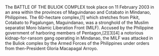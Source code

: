 The BATTLE OF THE BULIOK COMPLEX took place on 11 February 2003 in an area within the provinces of Maguindanao and Cotabato in Mindanao, Philippines. The 60-hectare complex,[1] which stretches from Pikit, Cotabato to Pagalungan, Maguindanao, was a stronghold of the Muslim separatist Moro Islamic Liberation Front (MILF). Accused by the Philippine government of harboring members of Pentagon,[2][3][4] a notorious kidnap-for-ransom gang operating in Mindanao, the MILF was attacked in the Buliok complex by the Armed Forces of the Philippines under orders from then-President Gloria Macapagal Arroyo.
